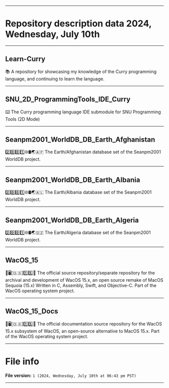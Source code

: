 
***

# Repository description data 2024, Wednesday, July 10th

---

## Learn-Curry

📚️ A repository for showcasing my knowledge of the Curry programming language, and continuing to learn the language. 

---

## SNU_2D_ProgrammingTools_IDE_Curry

⌨️ The Curry programming language IDE submodule for SNU Programming Tools (2D Mode)

---

## Seanpm2001_WorldDB_DB_Earth_Afghanistan

2️⃣️0️⃣️0️⃣️1️⃣️🌐️🛢️🌏️🇦🇫️ The Earth/Afghanistan database set of the Seanpm2001 WorldDB project.

---

## Seanpm2001_WorldDB_DB_Earth_Albania

2️⃣️0️⃣️0️⃣️1️⃣️🌐️🛢️🌏️🇦🇱️ The Earth/Albania database set of the Seanpm2001 WorldDB project.

---

## Seanpm2001_WorldDB_DB_Earth_Algeria

2️⃣️0️⃣️0️⃣️1️⃣️🌐️🛢️🌏️🇩🇿️ The Earth/Algeria database set of the Seanpm2001 WorldDB project.

---

## WacOS_15

🍏️🖥️[🇴.🇸]1️⃣️5️⃣️💾️ The official source repository/separate repository for the archival and development of WacOS 15.x, an open source remake of MacOS Sequoia (15.x) Written in C, Assembly, Swift, and Objective-C. Part of the WacOS operating system project. 

---

## WacOS_15_Docs
 
🍏️🖥️[🇴.🇸]1️⃣️5️⃣️📖️ The official documentation source repository for the WacOS 15.x subsystem of WacOS, an open-source alternative to MacOS 15.x. Part of the WacOS operating system project. 

***

# File info

**File version:** `1 (2024, Wednesday, July 10th at 06:43 pm PST)`

***

